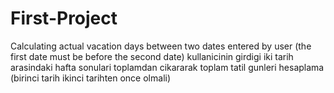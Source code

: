 # First-Project
Calculating actual vacation days between two dates entered by user (the first date must be before the second date)
kullanicinin girdigi iki tarih arasindaki hafta sonulari toplamdan cikararak toplam tatil gunleri hesaplama (birinci tarih ikinci tarihten once olmali)
